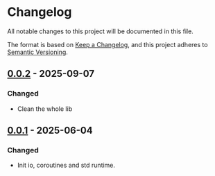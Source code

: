 # Changelog

All notable changes to this project will be documented in this file.

The format is based on [Keep a Changelog](https://keepachangelog.com/en/1.0.0/),
and this project adheres to [Semantic Versioning](https://semver.org/spec/v2.0.0.html).

## [0.0.2] - 2025-09-07

### Changed

- Clean the whole lib

## [0.0.1] - 2025-06-04

### Changed

- Init io, coroutines and std runtime.

[0.0.2]: https://github.com/pimalaya/io-keyring/compare/v0.0.1..v0.0.2
[0.0.1]: https://github.com/pimalaya/io-keyring/compare/root..v0.0.1

<!-- generated by git-cliff on 2025-09-07T09:25:21.074875757+02:00 -->
